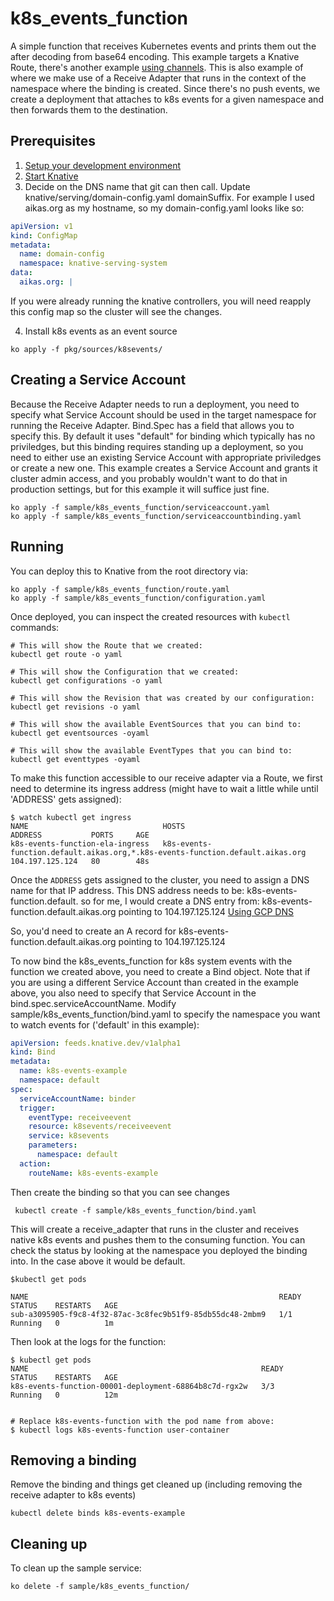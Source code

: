 # k8s_events_function

A simple function that receives Kubernetes events and prints them out the after decoding
from base64 encoding. This example targets a Knative Route, there's another example [using
channels](./README_CHANNEL.md). This is also example of where we make use of a Receive Adapter
that runs in the context of the namespace where the binding is created. Since there's no push
events, we create a deployment that attaches to k8s events for a given namespace and then
forwards them to the destination.

## Prerequisites

1. [Setup your development environment](../../DEVELOPMENT.md#getting-started)
2. [Start Knative](../../README.md#start-knative)
3. Decide on the DNS name that git can then call. Update knative/serving/domain-config.yaml domainSuffix.
For example I used aikas.org as my hostname, so my domain-config.yaml looks like so:

```yaml
apiVersion: v1
kind: ConfigMap
metadata:
  name: domain-config
  namespace: knative-serving-system
data:
  aikas.org: |
```

If you were already running the knative controllers, you will need reapply this config map so the cluster
will see the changes.

4. Install k8s events as an event source
```shell
ko apply -f pkg/sources/k8sevents/
```

## Creating a Service Account
Because the Receive Adapter needs to run a deployment, you need to specify what 
Service Account should be used in the target namespace for running the Receive Adapter.
Bind.Spec has a field that allows you to specify this. By default it uses "default" for
binding which typically has no priviledges, but this binding requires standing up a
deployment, so you need to either use an existing Service Account with appropriate
priviledges or create a new one. This example creates a Service Account and grants
it cluster admin access, and you probably wouldn't want to do that in production
settings, but for this example it will suffice just fine.

```shell
ko apply -f sample/k8s_events_function/serviceaccount.yaml
ko apply -f sample/k8s_events_function/serviceaccountbinding.yaml
```


## Running

You can deploy this to Knative from the root directory via:
```shell
ko apply -f sample/k8s_events_function/route.yaml
ko apply -f sample/k8s_events_function/configuration.yaml
```

Once deployed, you can inspect the created resources with `kubectl` commands:

```shell
# This will show the Route that we created:
kubectl get route -o yaml

# This will show the Configuration that we created:
kubectl get configurations -o yaml

# This will show the Revision that was created by our configuration:
kubectl get revisions -o yaml

# This will show the available EventSources that you can bind to:
kubectl get eventsources -oyaml

# This will show the available EventTypes that you can bind to:
kubectl get eventtypes -oyaml

```

To make this function accessible to our receive adapter via a Route, we first need to determine
its ingress address (might have to wait a little while until 'ADDRESS' gets assigned):
```shell
$ watch kubectl get ingress
NAME                              HOSTS                                                                           ADDRESS           PORTS     AGE
k8s-events-function-ela-ingress   k8s-events-function.default.aikas.org,*.k8s-events-function.default.aikas.org   104.197.125.124   80        48s

```

Once the `ADDRESS` gets assigned to the cluster, you need to assign a DNS name for that IP address. This DNS address needs to be:
k8s-events-function.default.<domainsuffix you created> so for me, I would create a DNS entry from:
k8s-events-function.default.aikas.org pointing to 104.197.125.124
[Using GCP DNS](https://support.google.com/domains/answer/3290350)

So, you'd need to create an A record for k8s-events-function.default.aikas.org pointing to 104.197.125.124

To now bind the k8s_events_function for k8s system events with the function we created above, you need to
create a Bind object. Note that if you are using a different Service Account than created
in the example above, you also need to specify that Service Account in the bind.spec.serviceAccountName.
Modify sample/k8s_events_function/bind.yaml to specify the namespace you want to
watch events for ('default' in this example):

```yaml
apiVersion: feeds.knative.dev/v1alpha1
kind: Bind
metadata:
  name: k8s-events-example
  namespace: default
spec:
  serviceAccountName: binder
  trigger:
    eventType: receiveevent
    resource: k8sevents/receiveevent
    service: k8sevents
    parameters:
      namespace: default
  action:
    routeName: k8s-events-example
```

Then create the binding so that you can see changes

```shell
 kubectl create -f sample/k8s_events_function/bind.yaml
```


This will create a receive_adapter that runs in the cluster and receives native k8s events
and pushes them to the consuming function. You can check the status by looking at the
namespace you deployed the binding into. In the case above it would be default.

```shell
$kubectl get pods

NAME                                                        READY     STATUS    RESTARTS   AGE
sub-a3095905-f9c8-4f32-87ac-3c8fec9b51f9-85db55dc48-2mbm9   1/1       Running   0          1m

```

Then look at the logs for the function:

```shell
$ kubectl get pods
NAME                                                    READY     STATUS    RESTARTS   AGE
k8s-events-function-00001-deployment-68864b8c7d-rgx2w   3/3       Running   0          12m


# Replace k8s-events-function with the pod name from above:
$ kubectl logs k8s-events-function user-container
```

## Removing a binding

Remove the binding and things get cleaned up (including removing the receive adapter to k8s events)

```shell
kubectl delete binds k8s-events-example
```

## Cleaning up

To clean up the sample service:

```shell
ko delete -f sample/k8s_events_function/
```
